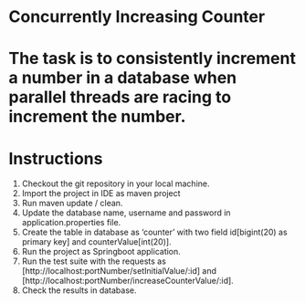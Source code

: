 # Concurrently Increasing Counter
# The task is to consistently increment a number in a database when parallel threads are racing to increment the number.
# Instructions
1.	Checkout the git repository in your local machine.
2.	Import the project in IDE as maven project
3.	Run maven update / clean.
4.	Update the database name, username and password in application.properties file.
5.	Create the table in database as ‘counter’ with two field id[bigint(20) as primary key] and counterValue[int(20)].
6.	Run the project as Springboot application.
7.	Run the test suite with the requests as [http://localhost:portNumber/setInitialValue/:id] and [http://localhost:portNumber/increaseCounterValue/:id].
8.	Check the results in database.
